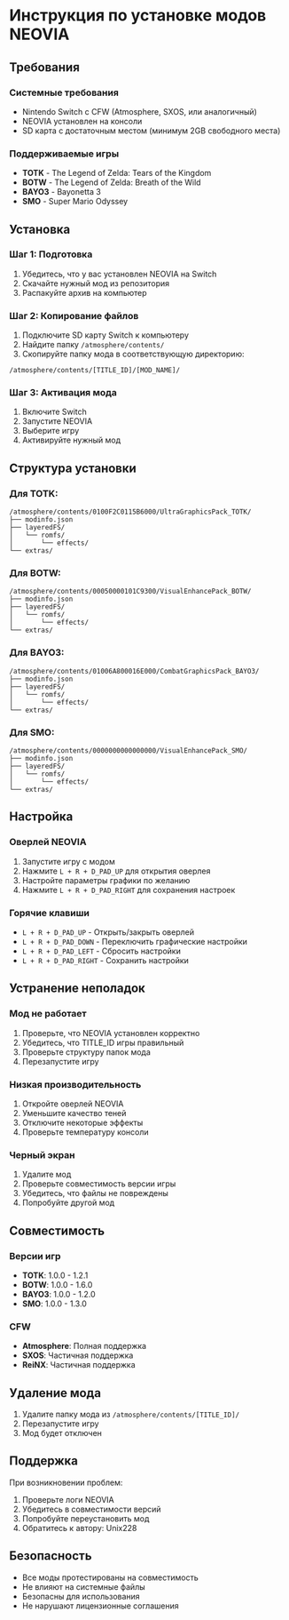 # Инструкция по установке модов NEOVIA

## Требования

### Системные требования
- Nintendo Switch с CFW (Atmosphere, SXOS, или аналогичный)
- NEOVIA установлен на консоли
- SD карта с достаточным местом (минимум 2GB свободного места)

### Поддерживаемые игры
- **TOTK** - The Legend of Zelda: Tears of the Kingdom
- **BOTW** - The Legend of Zelda: Breath of the Wild  
- **BAYO3** - Bayonetta 3
- **SMO** - Super Mario Odyssey

## Установка

### Шаг 1: Подготовка
1. Убедитесь, что у вас установлен NEOVIA на Switch
2. Скачайте нужный мод из репозитория
3. Распакуйте архив на компьютер

### Шаг 2: Копирование файлов
1. Подключите SD карту Switch к компьютеру
2. Найдите папку `/atmosphere/contents/`
3. Скопируйте папку мода в соответствующую директорию:

```
/atmosphere/contents/[TITLE_ID]/[MOD_NAME]/
```

### Шаг 3: Активация мода
1. Включите Switch
2. Запустите NEOVIA
3. Выберите игру
4. Активируйте нужный мод

## Структура установки

### Для TOTK:
```
/atmosphere/contents/0100F2C0115B6000/UltraGraphicsPack_TOTK/
├── modinfo.json
├── layeredFS/
│   └── romfs/
│       └── effects/
└── extras/
```

### Для BOTW:
```
/atmosphere/contents/00050000101C9300/VisualEnhancePack_BOTW/
├── modinfo.json
├── layeredFS/
│   └── romfs/
│       └── effects/
└── extras/
```

### Для BAYO3:
```
/atmosphere/contents/01006A800016E000/CombatGraphicsPack_BAYO3/
├── modinfo.json
├── layeredFS/
│   └── romfs/
│       └── effects/
└── extras/
```

### Для SMO:
```
/atmosphere/contents/0000000000000000/VisualEnhancePack_SMO/
├── modinfo.json
├── layeredFS/
│   └── romfs/
│       └── effects/
└── extras/
```

## Настройка

### Оверлей NEOVIA
1. Запустите игру с модом
2. Нажмите `L + R + D_PAD_UP` для открытия оверлея
3. Настройте параметры графики по желанию
4. Нажмите `L + R + D_PAD_RIGHT` для сохранения настроек

### Горячие клавиши
- `L + R + D_PAD_UP` - Открыть/закрыть оверлей
- `L + R + D_PAD_DOWN` - Переключить графические настройки
- `L + R + D_PAD_LEFT` - Сбросить настройки
- `L + R + D_PAD_RIGHT` - Сохранить настройки

## Устранение неполадок

### Мод не работает
1. Проверьте, что NEOVIA установлен корректно
2. Убедитесь, что TITLE_ID игры правильный
3. Проверьте структуру папок мода
4. Перезапустите игру

### Низкая производительность
1. Откройте оверлей NEOVIA
2. Уменьшите качество теней
3. Отключите некоторые эффекты
4. Проверьте температуру консоли

### Черный экран
1. Удалите мод
2. Проверьте совместимость версии игры
3. Убедитесь, что файлы не повреждены
4. Попробуйте другой мод

## Совместимость

### Версии игр
- **TOTK**: 1.0.0 - 1.2.1
- **BOTW**: 1.0.0 - 1.6.0
- **BAYO3**: 1.0.0 - 1.2.0
- **SMO**: 1.0.0 - 1.3.0

### CFW
- **Atmosphere**: Полная поддержка
- **SXOS**: Частичная поддержка
- **ReiNX**: Частичная поддержка

## Удаление мода

1. Удалите папку мода из `/atmosphere/contents/[TITLE_ID]/`
2. Перезапустите игру
3. Мод будет отключен

## Поддержка

При возникновении проблем:
1. Проверьте логи NEOVIA
2. Убедитесь в совместимости версий
3. Попробуйте переустановить мод
4. Обратитесь к автору: Unix228

## Безопасность

- Все моды протестированы на совместимость
- Не влияют на системные файлы
- Безопасны для использования
- Не нарушают лицензионные соглашения